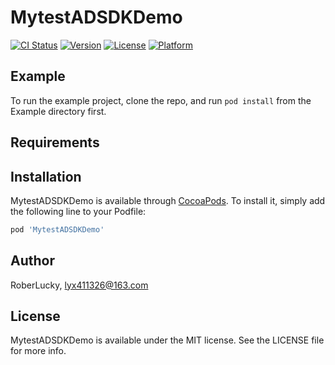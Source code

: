 # MytestADSDKDemo

[![CI Status](https://img.shields.io/travis/RoberLucky/MytestADSDKDemo.svg?style=flat)](https://travis-ci.org/RoberLucky/MytestADSDKDemo)
[![Version](https://img.shields.io/cocoapods/v/MytestADSDKDemo.svg?style=flat)](https://cocoapods.org/pods/MytestADSDKDemo)
[![License](https://img.shields.io/cocoapods/l/MytestADSDKDemo.svg?style=flat)](https://cocoapods.org/pods/MytestADSDKDemo)
[![Platform](https://img.shields.io/cocoapods/p/MytestADSDKDemo.svg?style=flat)](https://cocoapods.org/pods/MytestADSDKDemo)

## Example

To run the example project, clone the repo, and run `pod install` from the Example directory first.

## Requirements

## Installation

MytestADSDKDemo is available through [CocoaPods](https://cocoapods.org). To install
it, simply add the following line to your Podfile:

```ruby
pod 'MytestADSDKDemo'
```

## Author

RoberLucky, lyx411326@163.com

## License

MytestADSDKDemo is available under the MIT license. See the LICENSE file for more info.
